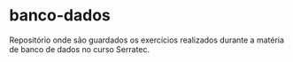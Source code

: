 # banco-dados

Repositório onde são guardados os exercícios realizados durante a matéria de banco de dados no curso Serratec.
